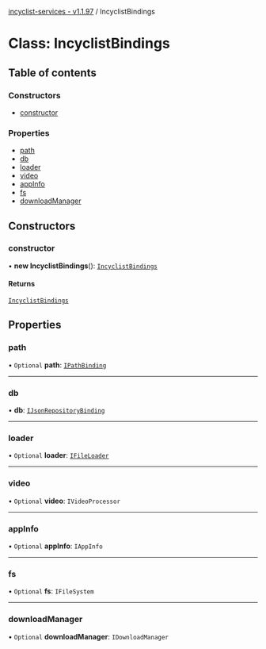 [incyclist-services - v1.1.97](../README.md) / IncyclistBindings

# Class: IncyclistBindings

## Table of contents

### Constructors

- [constructor](IncyclistBindings.md#constructor)

### Properties

- [path](IncyclistBindings.md#path)
- [db](IncyclistBindings.md#db)
- [loader](IncyclistBindings.md#loader)
- [video](IncyclistBindings.md#video)
- [appInfo](IncyclistBindings.md#appinfo)
- [fs](IncyclistBindings.md#fs)
- [downloadManager](IncyclistBindings.md#downloadmanager)

## Constructors

### constructor

• **new IncyclistBindings**(): [`IncyclistBindings`](IncyclistBindings.md)

#### Returns

[`IncyclistBindings`](IncyclistBindings.md)

## Properties

### path

• `Optional` **path**: [`IPathBinding`](../interfaces/IPathBinding.md)

___

### db

• **db**: [`IJsonRepositoryBinding`](../interfaces/IJsonRepositoryBinding.md)

___

### loader

• `Optional` **loader**: [`IFileLoader`](../interfaces/IFileLoader.md)

___

### video

• `Optional` **video**: `IVideoProcessor`

___

### appInfo

• `Optional` **appInfo**: `IAppInfo`

___

### fs

• `Optional` **fs**: `IFileSystem`

___

### downloadManager

• `Optional` **downloadManager**: `IDownloadManager`
